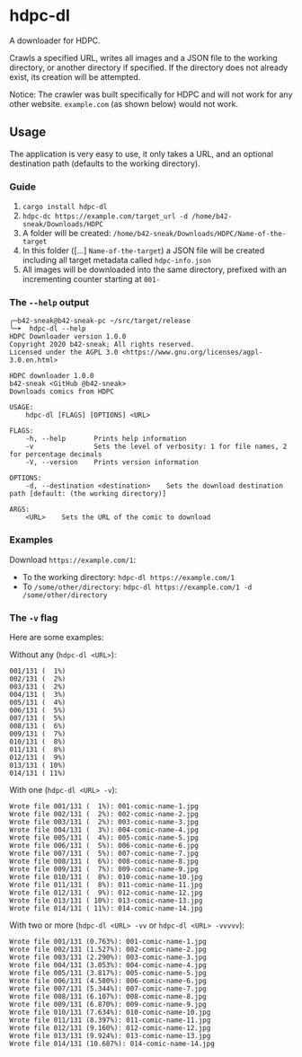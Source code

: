 # hdpc-dl

A downloader for HDPC.

Crawls a specified URL, writes all images and a JSON file to the working directory, or another directory if specified. If the directory does not already exist, its creation will be attempted.

Notice: The crawler was built specifically for HDPC and will not work for any other website. `example.com` (as shown below) would not work.

## Usage

The application is very easy to use, it only takes a URL, and an optional destination path (defaults to the working directory).

### Guide

1. `cargo install hdpc-dl`
2. `hdpc-dc https://example.com/target_url -d /home/b42-sneak/Downloads/HDPC`
3. A folder will be created: `/home/b42-sneak/Downloads/HDPC/Name-of-the-target`
4. In this folder ([...] `Name-of-the-target`) a JSON file will be created including all target metadata called `hdpc-info.json`
5. All images will be downloaded into the same directory, prefixed with an incrementing counter starting at `001-`

### The `--help` output

```none
╭─b42-sneak@b42-sneak-pc ~/src/target/release
╰─➤  hdpc-dl --help
HDPC Downloader version 1.0.0
Copyright 2020 b42-sneak; All rights reserved.
Licensed under the AGPL 3.0 <https://www.gnu.org/licenses/agpl-3.0.en.html>

HDPC downloader 1.0.0
b42-sneak <GitHub @b42-sneak>
Downloads comics from HDPC

USAGE:
    hdpc-dl [FLAGS] [OPTIONS] <URL>

FLAGS:
    -h, --help       Prints help information
    -v               Sets the level of verbosity: 1 for file names, 2 for percentage decimals
    -V, --version    Prints version information

OPTIONS:
    -d, --destination <destination>    Sets the download destination path [default: (the working directory)]

ARGS:
    <URL>    Sets the URL of the comic to download
```

### Examples

Download `https://example.com/1`:

- To the working directory: `hdpc-dl https://example.com/1`
- To `/some/other/directory`: `hdpc-dl https://example.com/1 -d /some/other/directory`

### The `-v` flag

Here are some examples:

Without any (`hdpc-dl <URL>`):

```none
001/131 (  1%)
002/131 (  2%)
003/131 (  2%)
004/131 (  3%)
005/131 (  4%)
006/131 (  5%)
007/131 (  5%)
008/131 (  6%)
009/131 (  7%)
010/131 (  8%)
011/131 (  8%)
012/131 (  9%)
013/131 ( 10%)
014/131 ( 11%)
```

With one (`hdpc-dl <URL> -v`):

```none
Wrote file 001/131 (  1%): 001-comic-name-1.jpg
Wrote file 002/131 (  2%): 002-comic-name-2.jpg
Wrote file 003/131 (  2%): 003-comic-name-3.jpg
Wrote file 004/131 (  3%): 004-comic-name-4.jpg
Wrote file 005/131 (  4%): 005-comic-name-5.jpg
Wrote file 006/131 (  5%): 006-comic-name-6.jpg
Wrote file 007/131 (  5%): 007-comic-name-7.jpg
Wrote file 008/131 (  6%): 008-comic-name-8.jpg
Wrote file 009/131 (  7%): 009-comic-name-9.jpg
Wrote file 010/131 (  8%): 010-comic-name-10.jpg
Wrote file 011/131 (  8%): 011-comic-name-11.jpg
Wrote file 012/131 (  9%): 012-comic-name-12.jpg
Wrote file 013/131 ( 10%): 013-comic-name-13.jpg
Wrote file 014/131 ( 11%): 014-comic-name-14.jpg
```

With two or more (`hdpc-dl <URL> -vv` or `hdpc-dl <URL> -vvvvv`):

```none
Wrote file 001/131 (0.763%): 001-comic-name-1.jpg
Wrote file 002/131 (1.527%): 002-comic-name-2.jpg
Wrote file 003/131 (2.290%): 003-comic-name-3.jpg
Wrote file 004/131 (3.053%): 004-comic-name-4.jpg
Wrote file 005/131 (3.817%): 005-comic-name-5.jpg
Wrote file 006/131 (4.580%): 006-comic-name-6.jpg
Wrote file 007/131 (5.344%): 007-comic-name-7.jpg
Wrote file 008/131 (6.107%): 008-comic-name-8.jpg
Wrote file 009/131 (6.870%): 009-comic-name-9.jpg
Wrote file 010/131 (7.634%): 010-comic-name-10.jpg
Wrote file 011/131 (8.397%): 011-comic-name-11.jpg
Wrote file 012/131 (9.160%): 012-comic-name-12.jpg
Wrote file 013/131 (9.924%): 013-comic-name-13.jpg
Wrote file 014/131 (10.687%): 014-comic-name-14.jpg
```
